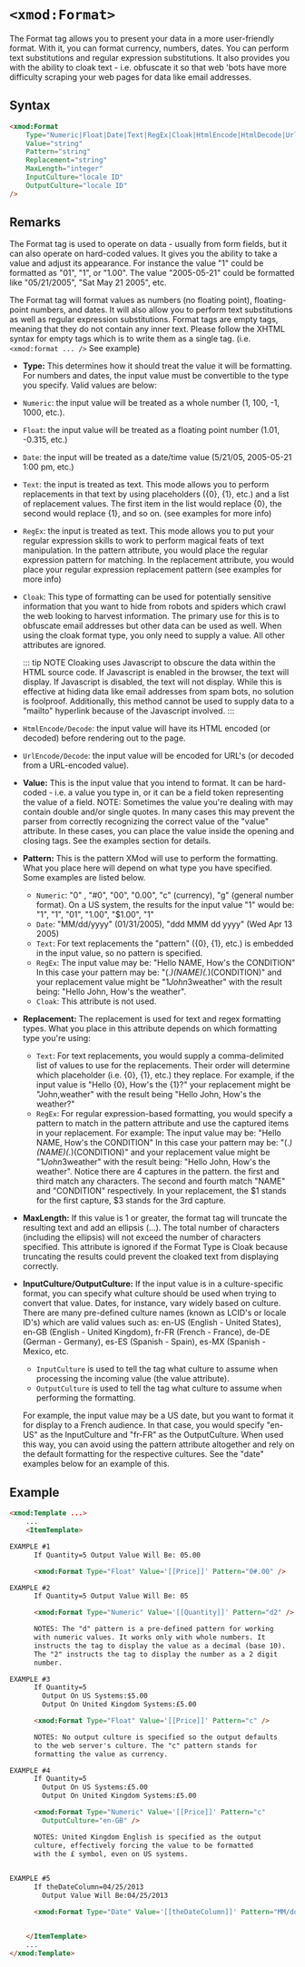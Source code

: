 # `<xmod:Format>`

The Format tag allows you to present your data in a more user-friendly format. With it, you can format currency, numbers, dates. You can perform text substitutions and regular expression substitutions. It also provides you with the ability to cloak text - i.e. obfuscate it so that web 'bots have more difficulty scraping your web pages for data like email addresses.

## Syntax
```html
<xmod:Format 
    Type="Numeric|Float|Date|Text|RegEx|Cloak|HtmlEncode|HtmlDecode|UrlEncode|UrlDecode"
    Value="string"
    Pattern="string"
    Replacement="string"
    MaxLength="integer"
    InputCulture="locale ID"
    OutputCulture="locale ID" 
/>
```

## Remarks

The Format tag is used to operate on data - usually from form fields, but it can also operate on hard-coded values. It gives you the ability to take a value and adjust its appearance. For instance the value "1" could be formatted as "01", "1", or "1.00". The value "2005-05-21" could be formatted like "05/21/2005", "Sat May 21 2005", etc.

The Format tag will format values as numbers (no floating point), floating-point numbers, and dates. It will also allow you to perform text substitutions as well as regular expression substitutions. Format tags are empty tags, meaning that they do not contain any inner text. Please follow the XHTML syntax for empty tags which is to write them as a single tag. (i.e. `<xmod:format ... />` See example)

*   **Type:** This determines how it should treat the value it will be formatting. For numbers and dates, the input value must be convertible to the type you specify. Valid values are below:

  *   `Numeric`: the input value will be treated as a whole number (1, 100, -1, 1000, etc.).
  *   `Float`: the input value will be treated as a floating point number (1.01, -0.315, etc.)
  *   `Date`: the input will be treated as a date/time value (5/21/05, 2005-05-21 1:00 pm, etc.)
  *   `Text`: the input is treated as text. This mode allows you to perform replacements in that text by using placeholders ({0}, {1}, etc.) and a list of replacement values. The first item in the list would replace {0}, the second would replace {1}, and so on. (see examples for more info)
  *   `RegEx`: the input is treated as text. This mode allows you to put your regular expression skills to work to perform magical feats of text manipulation. In the pattern attribute, you would place the regular expression pattern for matching. In the replacement attribute, you would place your regular expression replacement pattern (see examples for more info)
  *   `Cloak`: This type of formatting can be used for potentially sensitive information that you want to hide from robots and spiders which crawl the web looking to harvest information. The primary use for this is to obfuscate email addresses but other data can be used as well. When using the cloak format type, you only need to supply a value. All other attributes are ignored.  

      ::: tip NOTE
      Cloaking uses Javascript to obscure the data within the HTML source code. If Javascript is enabled in the browser, the text will display. If Javascript is disabled, the text will not display. While this is effective at hiding data like email addresses from spam bots, no solution is foolproof. Additionally, this method cannot be used to supply data to a "mailto" hyperlink because of the Javascript involved.
      :::

  *   `HtmlEncode/Decode`: the input value will have its HTML encoded (or decoded) before rendering out to the page.
  *   `UrlEncode/Decode`: the input value will be encoded for URL's (or decoded from a URL-encoded value).  

*   **Value:** This is the input value that you intend to format. It can be hard-coded - i.e. a value you type in, or it can be a field token representing the value of a field. NOTE: Sometimes the value you're dealing with may contain double and/or single quotes. In many cases this may prevent the parser from correctly recognizing the correct value of the "value" attribute. In these cases, you can place the value inside the opening and closing tags. See the examples section for details.  

*   **Pattern:** This is the pattern XMod will use to perform the formatting. What you place here will depend on what type you have specified. Some examples are listed below.
    *   `Numeric`: "0" , "#0", "00", "0.00", "c" (currency), "g" (general number format). On a US system, the results for the input value "1" would be: "1", "1", "01", "1.00", "$1.00", "1"
    *   `Date`: "MM/dd/yyyy" (01/31/2005), "ddd MMM dd yyyy" (Wed Apr 13 2005)
    *   `Text`: For text replacements the "pattern" ({0}, {1}, etc.) is embedded in the input value, so no pattern is specified.
    *   `RegEx`: The input value may be: "Hello NAME, How's the CONDITION" In this case your pattern may be: "(.*)(NAME)(.*)(CONDITION)" and your replacement value might be "$1John$3weather" with the result being: "Hello John, How's the weather".
    *   `Cloak`: This attribute is not used.  

*   **Replacement:** The replacement is used for text and regex formatting types. What you place in this attribute depends on which formatting type you're using:
    *   `Text`: For text replacements, you would supply a comma-delimited list of values to use for the replacements. Their order will determine which placeholder (i.e. {0}, {1}, etc.) they replace. For example, if the input value is "Hello {0}, How's the {1}?" your replacement might be "John,weather" with the result being "Hello John, How's the weather?"
    *   `RegEx`: For regular expression-based formatting, you would specify a pattern to match in the pattern attribute and use the captured items in your replacement. For example: The input value may be: "Hello NAME, How's the CONDITION" In this case your pattern may be: "(.*)(NAME)(.*)(CONDITION)" and your replacement value might be "$1John$3weather" with the result being: "Hello John, How's the weather". Notice there are 4 captures in the pattern. the first and third match any characters. The second and fourth match "NAME" and "CONDITION" respectively. In your replacement, the $1 stands for the first capture, $3 stands for the 3rd capture.  

*   **MaxLength:** If this value is 1 or greater, the format tag will truncate the resulting text and add an ellipsis (...). The total number of characters (including the ellipsis) will not exceed the number of characters specified. This attribute is ignored if the Format Type is Cloak because truncating the results could prevent the cloaked text from displaying correctly.  

*   **InputCulture/OutputCulture:** If the input value is in a culture-specific format, you can specify what culture should be used when trying to convert that value. Dates, for instance, vary widely based on culture. There are many pre-defined culture names (known as LCID's or locale ID's) which are valid values such as: en-US (English - United States), en-GB (English - United Kingdom), fr-FR (French - France), de-DE (German - Germany), es-ES (Spanish - Spain), es-MX (Spanish - Mexico, etc.
    *   `InputCulture` is used to tell the tag what culture to assume when processing the incoming value (the value attribute).
    *   `OutputCulture` is used to tell the tag what culture to assume when performing the formatting.  

    For example, the input value may be a US date, but you want to format it for display to a French audience. In that case, you would specify "en-US" as the InputCulture and "fr-FR" as the OutputCulture. When used this way, you can avoid using the pattern attribute altogether and rely on the default formatting for the respective cultures. See the "date" examples below for an example of this.

## Example
```html
<xmod:Template ...> 
    ... 
    <ItemTemplate>

EXAMPLE #1
      If Quantity=5 Output Value Will Be: 05.00

      <xmod:Format Type="Float" Value='[[Price]]' Pattern="0#.00" />

EXAMPLE #2
      If Quantity=5 Output Value Will Be: 05

      <xmod:Format Type="Numeric" Value='[[Quantity]]' Pattern="d2" />

      NOTES: The "d" pattern is a pre-defined pattern for working 
      with numeric values. It works only with whole numbers. It 
      instructs the tag to display the value as a decimal (base 10). 
      The "2" instructs the tag to display the number as a 2 digit 
      number.

EXAMPLE #3
      If Quantity=5 
        Output On US Systems:$5.00
        Output On United Kingdom Systems:£5.00

      <xmod:Format Type="Float" Value='[[Price]]' Pattern="c" />

      NOTES: No output culture is specified so the output defaults 
      to the web server's culture. The "c" pattern stands for 
      formatting the value as currency.

EXAMPLE #4
      If Quantity=5 
        Output On US Systems:£5.00
        Output On United Kingdom Systems:£5.00

      <xmod:Format Type="Numeric" Value='[[Price]]' Pattern="c" 
        OutputCulture="en-GB" />

      NOTES: United Kingdom English is specified as the output 
      culture, effectively forcing the value to be formatted 
      with the £ symbol, even on US systems.
 

EXAMPLE #5
      If theDateColumn=04/25/2013 
        Output Value Will Be:04/25/2013

      <xmod:Format Type="Date" Value='[[theDateColumn]]' Pattern="MM/dd/yyyy" />


    </ItemTemplate> 
    ... 
</xmod:Template>
```